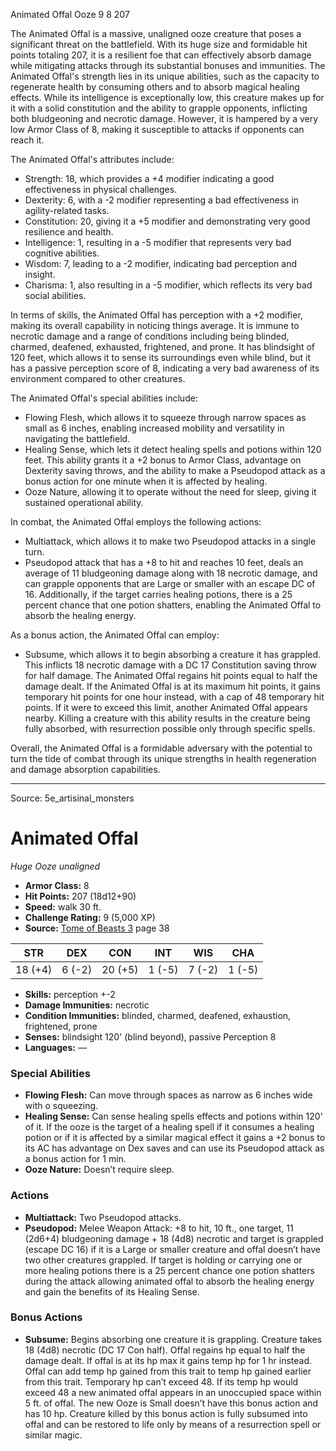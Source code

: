 <MonsterName/>Animated Offal</MonsterName>
<CreatureType/>Ooze</CreatureType>
<CR/>9</CR>
<AC/>8</AC>
<HP/>207</HP>
<summary>The Animated Offal is a massive, unaligned ooze creature that poses a significant threat on the battlefield. With its huge size and formidable hit points totaling 207, it is a resilient foe that can effectively absorb damage while mitigating attacks through its substantial bonuses and immunities. The Animated Offal's strength lies in its unique abilities, such as the capacity to regenerate health by consuming others and to absorb magical healing effects. While its intelligence is exceptionally low, this creature makes up for it with a solid constitution and the ability to grapple opponents, inflicting both bludgeoning and necrotic damage. However, it is hampered by a very low Armor Class of 8, making it susceptible to attacks if opponents can reach it. </summary>

<detail>

The Animated Offal's attributes include:
- Strength: 18, which provides a +4 modifier indicating a good effectiveness in physical challenges.
- Dexterity: 6, with a -2 modifier representing a bad effectiveness in agility-related tasks.
- Constitution: 20, giving it a +5 modifier and demonstrating very good resilience and health.
- Intelligence: 1, resulting in a -5 modifier that represents very bad cognitive abilities.
- Wisdom: 7, leading to a -2 modifier, indicating bad perception and insight.
- Charisma: 1, also resulting in a -5 modifier, which reflects its very bad social abilities.

In terms of skills, the Animated Offal has perception with a +2 modifier, making its overall capability in noticing things average. It is immune to necrotic damage and a range of conditions including being blinded, charmed, deafened, exhausted, frightened, and prone. It has blindsight of 120 feet, which allows it to sense its surroundings even while blind, but it has a passive perception score of 8, indicating a very bad awareness of its environment compared to other creatures.

The Animated Offal's special abilities include:
- Flowing Flesh, which allows it to squeeze through narrow spaces as small as 6 inches, enabling increased mobility and versatility in navigating the battlefield.
- Healing Sense, which lets it detect healing spells and potions within 120 feet. This ability grants it a +2 bonus to Armor Class, advantage on Dexterity saving throws, and the ability to make a Pseudopod attack as a bonus action for one minute when it is affected by healing.
- Ooze Nature, allowing it to operate without the need for sleep, giving it sustained operational ability.

In combat, the Animated Offal employs the following actions:
- Multiattack, which allows it to make two Pseudopod attacks in a single turn.
- Pseudopod attack that has a +8 to hit and reaches 10 feet, deals an average of 11 bludgeoning damage along with 18 necrotic damage, and can grapple opponents that are Large or smaller with an escape DC of 16. Additionally, if the target carries healing potions, there is a 25 percent chance that one potion shatters, enabling the Animated Offal to absorb the healing energy.

As a bonus action, the Animated Offal can employ:
- Subsume, which allows it to begin absorbing a creature it has grappled. This inflicts 18 necrotic damage with a DC 17 Constitution saving throw for half damage. The Animated Offal regains hit points equal to half the damage dealt. If the Animated Offal is at its maximum hit points, it gains temporary hit points for one hour instead, with a cap of 48 temporary hit points. If it were to exceed this limit, another Animated Offal appears nearby. Killing a creature with this ability results in the creature being fully absorbed, with resurrection possible only through specific spells. 

Overall, the Animated Offal is a formidable adversary with the potential to turn the tide of combat through its unique strengths in health regeneration and damage absorption capabilities.</detail>



---

Source: 5e_artisinal_monsters

# Animated Offal

*Huge* *Ooze* *unaligned*

- **Armor Class:** 8
- **Hit Points:** 207 (18d12+90)
- **Speed:** walk 30 ft.
- **Challenge Rating:** 9 (5,000 XP)
- **Source:** [Tome of Beasts 3](https://koboldpress.com/kpstore/product/tome-of-beasts-3-for-5th-edition/) page 38

| STR | DEX | CON | INT | WIS | CHA |
| --- | --- | --- | --- | --- | --- |
| 18 (+4) | 6 (-2) | 20 (+5) | 1 (-5) | 7 (-2) | 1 (-5) |

- **Skills:** perception +-2
- **Damage Immunities:** necrotic
- **Condition Immunities:** blinded, charmed, deafened, exhaustion, frightened, prone
- **Senses:** blindsight 120' (blind beyond), passive Perception 8
- **Languages:** —

### Special Abilities

- **Flowing Flesh:** Can move through spaces as narrow as 6 inches wide with o squeezing.
- **Healing Sense:** Can sense healing spells effects and potions within 120' of it. If the ooze is the target of a healing spell if it consumes a healing potion or if it is affected by a similar magical effect it gains a +2 bonus to its AC has advantage on Dex saves and can use its Pseudopod attack as a bonus action for 1 min.
- **Ooze Nature:** Doesn’t require sleep.

### Actions

- **Multiattack:** Two Pseudopod attacks.
- **Pseudopod:** Melee Weapon Attack: +8 to hit, 10 ft., one target, 11 (2d6+4) bludgeoning damage + 18 (4d8) necrotic and target is grappled (escape DC 16) if it is a Large or smaller creature and offal doesn’t have two other creatures grappled. If target is holding or carrying one or more healing potions there is a 25 percent chance one potion shatters during the attack allowing animated offal to absorb the healing energy and gain the benefits of its Healing Sense.

### Bonus Actions

- **Subsume:** Begins absorbing one creature it is grappling. Creature takes 18 (4d8) necrotic (DC 17 Con half). Offal regains hp equal to half the damage dealt. If offal is at its hp max it gains temp hp for 1 hr instead. Offal can add temp hp gained from this trait to temp hp gained earlier from this trait. Temporary hp can’t exceed 48. If its temp hp would exceed 48 a new animated offal appears in an unoccupied space within 5 ft. of offal. The new Ooze is Small doesn’t have this bonus action and has 10 hp. Creature killed by this bonus action is fully subsumed into offal and can be restored to life only by means of a resurrection spell or similar magic.




